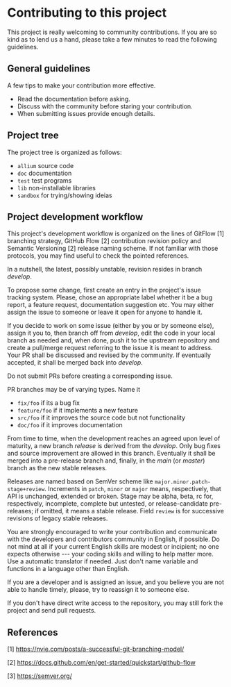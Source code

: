 Contributing to this project
============================

This project is really welcoming to community contributions. If you are
so kind as to lend us a hand, please take a few minutes to read the 
following guidelines.

General guidelines
-----------------------------

A few tips to make your contribution more effective.

* Read the documentation before asking.
* Discuss with the community before staring your contribution.
* When submitting issues provide enough details.

Project tree
-----------------------------

The project tree is organized as follows:

* `allium`    source code
* `doc`       documentation
* `test`      test programs
* `lib`       non-installable libraries
* `sandbox`   for trying/showing ideias

Project development workflow
-----------------------------

This project's development workflow is organized on the lines of GitFlow [1] 
branching strategy, GitHub Flow [2] contribution revision policy and Semantic 
Versioning [2] release naming scheme. If not familiar with those protocols,
you may find useful to check the pointed references.

In a nutshell, the latest, possibly unstable, revision resides in branch 
_develop_.

To propose some change, first create an entry in the project's issue tracking
system. Please, chose an appropriate label whether it be a bug report,
a feature request, documentation suggestion etc. You may either assign the
issue to someone or leave it open for anyone to handle it.

If you decide to work on some issue (either by you or by someone else),
assign it you to, then branch off from _develop_, edit the code in your
local branch as needed and, when done, push it to the upstream repository
and create a pull/merge request referring to the issue it is meant to address.
Your PR shall be discussed and revised by the community. If eventually
accepted, it shall be merged back into _develop_.

Do not submit PRs before creating a corresponding issue. 

PR branches may be of varying types. Name it

* `fix/foo`          if its a bug fix
* `feature/foo`      if it implements a new feature
* `src/foo`          if it improves the source code but not functionality
* `doc/foo`          if it improves documentation

From time to time, when the development reaches an agreed upon level of
maturity, a new branch _release_ is derived from the _develop_. Only bug
fixes and source improvement are allowed in this branch. Eventually it shall
be merged into a pre-release branch and, finally, in the _main_ (or _master_)
branch as the new stable releases.

Releases are named based on SemVer scheme like `major.minor.patch-stage+review`.
Increments in `patch`, `minor` or `major` means, respectively, that API is
unchanged, extended or broken. Stage may be alpha, beta, rc for, respectively, 
incomplete, complete but untested, or release-candidate pre-releases; 
if omitted, it means a stable release. Field `review` is for successive
revisions of legacy stable releases.

You are strongly encouraged to write your contribution and communicate
with the developers and contributors community in English, if possible.
Do not mind at all if your current English skills are modest or incipient; 
no one expects otherwise --- your coding skills and willing to help matter 
more. Use a automatic translator if needed. Just don't name variable and 
functions in a language other than English.

If you are a developer and is assigned an issue, and you believe you are not
able to handle timely, please, try to reassign it to someone else.

If you don't have direct write access to the repository, you may still fork the
project and send pull requests.

References
----------

[1] https://nvie.com/posts/a-successful-git-branching-model/

[2] https://docs.github.com/en/get-started/quickstart/github-flow

[3] https://semver.org/
